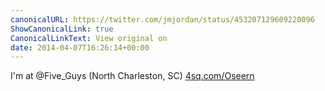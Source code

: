```yaml
---
canonicalURL: https://twitter.com/jmjordan/status/453207129609220096
ShowCanonicalLink: true
CanonicalLinkText: View original on
date: 2014-04-07T16:26:14+00:00
---
```

I'm at @Five_Guys (North Charleston, SC) [4sq.com/Oseern](http://4sq.com/Oseern)